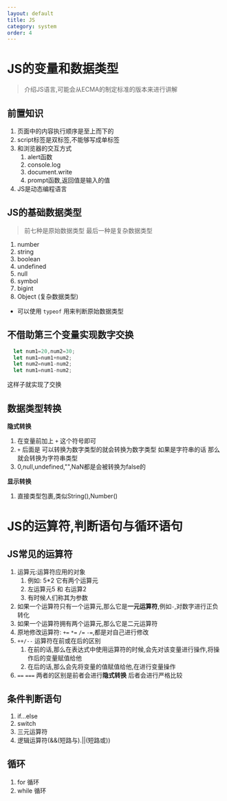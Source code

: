 ```yaml
---
layout: default
title: JS
category: system
order: 4
---
```


# JS的变量和数据类型
> 介绍JS语言,可能会从ECMA的制定标准的版本来进行讲解
## 前置知识
1. 页面中的内容执行顺序是至上而下的
2. script标签是双标签,不能够写成单标签
3. 和浏览器的交互方式
   1. alert函数
   2. console.log
   3. document.write
   4. prompt函数,返回值是输入的值
4. JS是动态编程语言

## JS的基础数据类型
> 前七种是原始数据类型 最后一种是复杂数据类型
1. number
2. string
3. boolean
4. undefined
5. null
6. symbol
7. bigint
8. Object (复杂数据类型)

- 可以使用 `typeof` 用来判断原始数据类型
## 不借助第三个变量实现数字交换
```js
  let num1=20,num2=30;
  let num1=num1+num2;
  let num2=num1-num2;
  let num1=num1-num2;
```
这样子就实现了交换

## 数据类型转换
**隐式转换**
  1. 在变量前加上 `+` 这个符号即可
  2. `+` 后面是 可以转换为数字类型的就会转换为数字类型 如果是字符串的话 那么就会转换为字符串类型
  3. 0,null,undefined,"",NaN都是会被转换为false的


**显示转换**
  1. 直接类型包裹,类似String(),Number()

# JS的运算符,判断语句与循环语句
## JS常见的运算符
1. 运算元:运算符应用的对象
   1. 例如: 5*2 它有两个运算元
   2. 左运算元5 和 右运算2
   3. 有时候人们称其为参数
2. 如果一个运算符只有一个运算元,那么它是**一元运算符**,例如`-`,对数字进行正负转化
3. 如果一个运算符拥有两个运算元,那么它是二元运算符
4. 原地修改运算符: `+=` `*=` `/=` `-=`,都是对自己进行修改
5. `++/--` 运算符在前或在后的区别
   1. 在前的话,那么在表达式中使用运算符的时候,会先对该变量进行操作,将操作后的变量赋值给他
   2. 在后的话,那么会先将变量的值赋值给他,在进行变量操作
6. `==` `===` 两者的区别是前者会进行**隐式转换** 后者会进行严格比较

## 条件判断语句
1. if...else
2. switch
3. 三元运算符
4. 逻辑运算符(&&(短路与).||(短路或))
## 循环
1. for 循环
2. while 循环